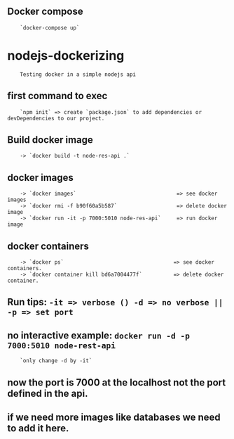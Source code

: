 ## Docker compose
        `docker-compose up`

# nodejs-dockerizing
        Testing docker in a simple nodejs api


## first command to exec
        `npm init` => create `package.json` to add dependencies or devDependencies to our project.

## Build docker image
        -> `docker build -t node-res-api .`

## docker images  
        -> `docker images`                                => see docker images
        -> `docker rmi -f b90f60a5b587`                   => delete docker image
        -> `docker run -it -p 7000:5010 node-res-api`     => run docker image

## docker containers
        -> `docker ps`                                   => see docker containers.
        -> `docker container kill bd6a7004477f`          => delete docker container.

## Run tips: `-it => verbose () -d => no verbose || -p => set port`

## no interactive example: `docker run -d -p 7000:5010 node-rest-api`
        `only change -d by -it`

## now the port is 7000 at the localhost not the port defined in the api.
## if we need more images like databases we need to add it here.

  
